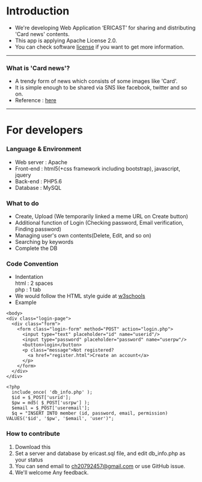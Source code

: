 # Introduction
-	We're developing Web Application ‘ERICAST’ for sharing and distributing 'Card news' contents.
-	This app is applying Apache License 2.0.
-	You can check software [license](https://github.com/hd132506/OSS-3rd-project/tree/master/license) if you want to get more information.
----
### What is 'Card news'?
 - A trendy form of news which consists of some images like 'Card'.
 - It is simple enough to be shared via SNS like facebook, twitter and so on.
 - Reference : [here](http://www.hanyang.ac.kr/web/eng/card-news)
----
# For developers       
### Language & Environment
  - Web server : Apache
  - Front-end : html5(+css framework including bootstrap), javascript, jquery
  - Back-end : PHP5.6
  - Database : MySQL
 
### What to do
  - Create, Upload (We temporarily linked a meme URL on Create button)
  - Additional function of Login (Checking password, Email verification, Finding password)
  - Managing user's own contents(Delete, Edit, and so on)
  - Searching by keywords
  - Complete the DB
  
### Code Convention
  - Indentation
  <br/>html : 2 spaces
  <br/>php : 1 tab
  - We would follow the HTML style guide at [w3schools](https://www.w3schools.com/html/html5_syntax.asp)
  - Example
~~~
<body>
<div class="login-page">
  <div class="form">
    <form class="login-form" method="POST" action="login.php">
      <input type="text" placeholder="id" name="userid"/>
      <input type="password" placeholder="password" name="userpw"/>
      <button>login</button>
      <p class="message">Not registered?
        <a href="register.html">Create an account</a>
      </p>
    </form>
  </div>
</div>
~~~

~~~
<?php
  include_once( 'db_info.php' );
  $id = $_POST['usrid'];
  $pw = md5( $_POST['usrpw'] );
  $email = $_POST['useremail'];
  $q = "INSERT INTO member (id, password, email, permission) VALUES('$id', '$pw', '$email', 'user')";
~~~

### How to contribute
1. Download this
2. Set a server and database by ericast.sql file, and edit db_info.php as your status
3. You can send email to ch20792457@gmail.com or use GitHub issue.
4. We'll welcome Any feedback.
